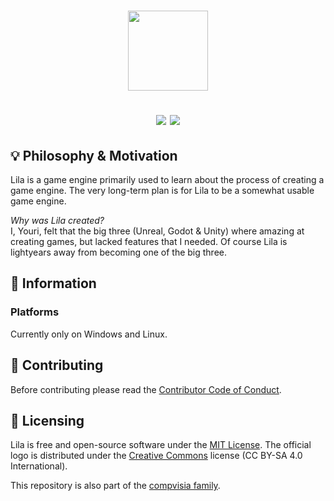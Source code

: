 <h1 align="center">

<img src="https://compvisia.com/img/Lila-logo.png" height=128/>

[![][codefactor-shield]][codefactor-link]
[![][license-shield]][license-link]

</h1>

## 💡 Philosophy & Motivation

Lila is a game engine primarily used to learn about the process of creating a game engine. The very long-term plan is for Lila to be a somewhat usable game engine.

*Why was Lila created?*<br>
I, Youri, felt that the big three (Unreal, Godot & Unity) where amazing at creating games, but lacked features that I needed. 
Of course Lila is lightyears away from becoming one of the big three.

## 📌 Information

### Platforms

Currently only on Windows and Linux.

## 👥 Contributing

Before contributing please read the [Contributor Code of Conduct](https://github.com/compvisia/Lila/blob/master/CODE_OF_CONDUCT.md).

## 📖 Licensing

Lila is free and open-source software under the [MIT License](https://github.com/compvisia/Lila/blob/master/LICENSE). The official logo is distributed under the [Creative Commons](https://creativecommons.org/licenses/by-sa/4.0/) license (CC BY-SA 4.0 International).

This repository is also part of the [compvisia family](https://github.com/compvisia/family).

<!-- LINKAGE -->

[license-link]: https://github.com/compvisia/Lila/blob/master/LICENSE
[license-shield]: https://img.shields.io/github/license/compvisia/lila?style=flat
[codefactor-link]: https://www.codefactor.io/repository/github/compvisia/lila
[codefactor-shield]: https://www.codefactor.io/repository/github/compvisia/lila/badge?style=flat
